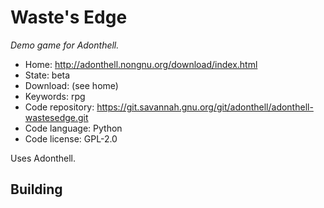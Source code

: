 # Waste's Edge

_Demo game for Adonthell._

- Home: http://adonthell.nongnu.org/download/index.html
- State: beta
- Download: (see home)
- Keywords: rpg
- Code repository: https://git.savannah.gnu.org/git/adonthell/adonthell-wastesedge.git
- Code language: Python
- Code license: GPL-2.0

Uses Adonthell.

## Building

